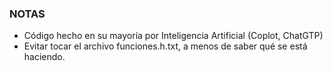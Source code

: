 ### NOTAS

- Código hecho en su mayoría por Inteligencia Artificial (Coplot, ChatGTP)
- Evitar tocar el archivo funciones.h.txt, a menos de saber qué se está haciendo.
